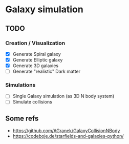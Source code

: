 # Galaxy simulation


## TODO
###  Creation / Visualization
- [x] Generate Spiral galaxy
- [x] Generate Elliptic galaxy
- [x] Generate 3D galaxies
- [ ] Generate "realistic" Dark matter

### Simulations
- [ ] Single Galaxy simulation (as 3D N body system)
- [ ] Simulate collisions

## Some refs

* <https://github.com/AGranek/GalaxyCollisionNBody>    
* https://codeboje.de/starfields-and-galaxies-python/    